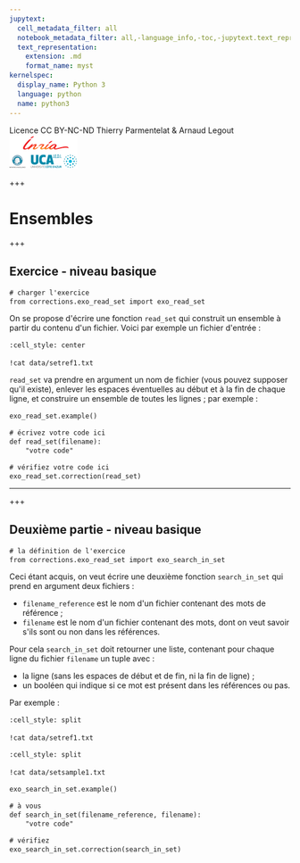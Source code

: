 ```yaml
---
jupytext:
  cell_metadata_filter: all
  notebook_metadata_filter: all,-language_info,-toc,-jupytext.text_representation.jupytext_version,-jupytext.text_representation.format_version
  text_representation:
    extension: .md
    format_name: myst
kernelspec:
  display_name: Python 3
  language: python
  name: python3
---
```


<div class="licence">
<span>Licence CC BY-NC-ND</span>
<span>Thierry Parmentelat &amp; Arnaud Legout</span>
<span><img src="media/both-logos-small-alpha.png" /></span>
</div>

+++

# Ensembles

+++

## Exercice - niveau basique

```{code-cell}
# charger l'exercice
from corrections.exo_read_set import exo_read_set
```

On se propose d'écrire une fonction `read_set` qui construit un ensemble à partir du contenu d'un fichier. Voici par exemple un fichier d'entrée :

```{code-cell}
:cell_style: center

!cat data/setref1.txt
```

`read_set` va prendre en argument un nom de fichier (vous pouvez supposer qu'il existe), enlever les espaces éventuelles au début et à la fin de chaque ligne, et construire un ensemble de toutes les lignes ; par exemple :

```{code-cell}
exo_read_set.example()
```

```{code-cell}
# écrivez votre code ici
def read_set(filename):
    "votre code"
```

```{code-cell}
# vérifiez votre code ici
exo_read_set.correction(read_set)
```

*****

+++

## Deuxième partie - niveau basique

```{code-cell}
# la définition de l'exercice
from corrections.exo_read_set import exo_search_in_set
```

Ceci étant acquis, on veut écrire une deuxième fonction `search_in_set` qui prend en argument deux fichiers :

* `filename_reference` est le nom d'un fichier contenant des mots de référence ;
* `filename` est le nom d'un fichier contenant des mots, dont on veut savoir s'ils sont ou non dans les références.

Pour cela `search_in_set` doit retourner une liste, contenant pour chaque ligne du fichier `filename` un tuple avec :

* la ligne (sans les espaces de début et de fin, ni la fin de ligne) ;
* un booléen qui indique si ce mot est présent dans les références ou pas.

Par exemple :

```{code-cell}
:cell_style: split

!cat data/setref1.txt
```

```{code-cell}
:cell_style: split

!cat data/setsample1.txt
```

```{code-cell}
exo_search_in_set.example()
```

```{code-cell}
# à vous
def search_in_set(filename_reference, filename):
    "votre code"
```

```{code-cell}
# vérifiez
exo_search_in_set.correction(search_in_set)
```

